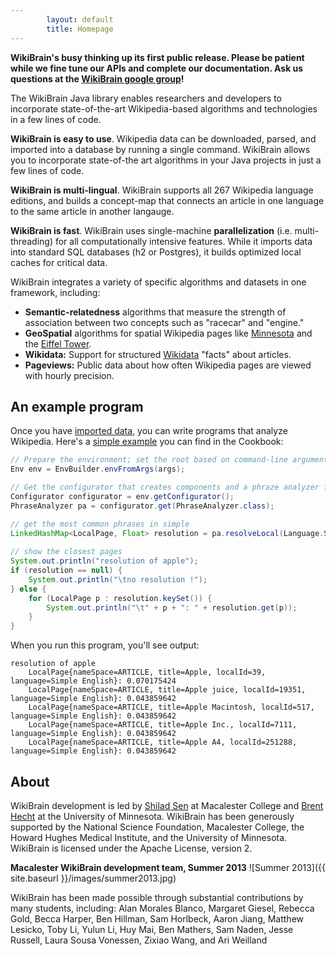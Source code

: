 ```yaml
---
        layout: default
        title: Homepage
---
```



**WikiBrain's busy thinking up its first public release. Please be patient while we fine tune our APIs and complete our documentation. Ask us questions at the [WikiBrain google group](https://groups.google.com/forum/#!forum/wikibrain)!**

The WikiBrain Java library enables researchers and developers to incorporate state-of-the-art Wikipedia-based algorithms and technologies in a few lines of code.

**WikiBrain is easy to use**.
Wikipedia data can be downloaded, parsed, and imported into a database by running a single command.
WikiBrain allows you to incorporate state-of-the art algorithms in your Java projects in just a few lines of code. 

**WikiBrain is multi-lingual**.
WikiBrain supports all 267 Wikipedia language editions, and builds a concept-map that connects an article in one language to the same article in another langauge.

**WikiBrain is fast**.
WikiBrain uses single-machine **parallelization** (i.e. multi-threading) for all computationally intensive features.
While it imports data into standard SQL databases (h2 or Postgres), it builds optimized local caches for critical data. 

WikiBrain integrates a variety of specific algorithms and datasets in one framework, including: 

* **Semantic-relatedness** algorithms that measure the strength of association between two concepts such as "racecar" and "engine."
* **GeoSpatial** algorithms for spatial Wikipedia pages like [Minnesota](http://en.wikipedia.org/wiki/Minnesota) and the [Eiffel Tower](http://en.wikipedia.org/wiki/Eiffel_Tower).      
* **Wikidata:** Support for structured [Wikidata](http://meta.wikimedia.org/wiki/Wikidata) "facts" about articles.
* **Pageviews:** Public data about how often Wikipedia pages are viewed with hourly precision.

## An example program
Once you have [imported data](tutorial/importing.html), you can write programs that analyze Wikipedia.
Here's a [simple example](https://github.com/shilad/wikibrain/blob/master/wikibrain-cookbook/src/main/java/org/wikibrain/phrases/cookbook/ResolveExample.java) you can find in the Cookbook:

```java
// Prepare the environment; set the root based on command-line arguments.)
Env env = EnvBuilder.envFromArgs(args);

// Get the configurator that creates components and a phraze analyzer from it 
Configurator configurator = env.getConfigurator();
PhraseAnalyzer pa = configurator.get(PhraseAnalyzer.class);

// get the most common phrases in simple  
LinkedHashMap<LocalPage, Float> resolution = pa.resolveLocal(Language.SIMPLE, "apple", 5);
        
// show the closest pages
System.out.println("resolution of apple");
if (resolution == null) { 
    System.out.println("\tno resolution !");
} else {
    for (LocalPage p : resolution.keySet()) {
        System.out.println("\t" + p + ": " + resolution.get(p));
    }       
} 
```

When you run this program, you'll see output:

```text
resolution of apple
	LocalPage{nameSpace=ARTICLE, title=Apple, localId=39, language=Simple English}: 0.070175424
	LocalPage{nameSpace=ARTICLE, title=Apple juice, localId=19351, language=Simple English}: 0.043859642
	LocalPage{nameSpace=ARTICLE, title=Apple Macintosh, localId=517, language=Simple English}: 0.043859642
	LocalPage{nameSpace=ARTICLE, title=Apple Inc., localId=7111, language=Simple English}: 0.043859642
	LocalPage{nameSpace=ARTICLE, title=Apple A4, localId=251288, language=Simple English}: 0.043859642
```


## About

WikiBrain development is led by [Shilad Sen](http://shilad.com) at Macalester College and [Brent Hecht](http://brenthecht.com) at the University of Minnesota.
WikiBrain has been generously supported by the National Science Foundation, Macalester College, the Howard Hughes Medical Institute, and the University of Minnesota.
WikiBrain is licensed under the Apache License, version 2.

**Macalester WikiBrain development team, Summer 2013**
![Summer 2013]({{ site.baseurl }}/images/summer2013.jpg)

WikiBrain has been made possible through substantial contributions by many students, including:
 Alan Morales Blanco,
 Margaret Giesel,
 Rebecca Gold, 
 Becca Harper,
 Ben Hillman,
 Sam Horlbeck,
 Aaron Jiang,
 Matthew Lesicko,
 Toby Li,
 Yulun Li,
 Huy Mai,
 Ben Mathers,
 Sam Naden,
 Jesse Russell,
 Laura Sousa Vonessen,
 Zixiao Wang, 
 and Ari Weilland   
 
 
